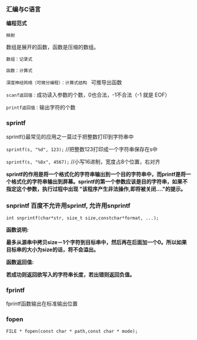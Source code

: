 ### 汇编与C语言



**编程范式**

`映射`

数组是展开的函数，函数是压缩的数组。

`数组：记录式`

`函数：计算式`



`深度神经网络（可微分编程）：计算式结构 `    可推导出函数



`scanf返回值：`成功读入参数的个数，0也合法，-1不合法（-1 就是 EOF）

`printf返回值：`输出字符的个数



### sprintf

sprintf()最常见的应用之一莫过于把整数打印到字符串中



`sprintf(s, "%d", 123);` //把整数123打印成一个字符串保存在s中

`sprintf(s, "%8x", 4567);` //小写16进制，宽度占8个位置，右对齐 



**sprintf的作用是将一个格式化的字符串输出到一个目的字符串中，而printf是将一个格式化的字符串输出到屏幕。sprintf的第一个参数应该是目的字符串，如果不指定这个参数，执行过程中出现 "该程序产生非法操作,即将被关闭...."的提示。**



### snprintf   百度不允许用sprintf, 允许用snprintf

`int snprintf(char*str, size_t size,constchar*format, ...);`

**函数说明:**

**最多从源串中拷贝size－1个字符到目标串中，然后再在后面加一个0。所以如果目标串的大小为size的话，将不会溢出。**

**函数返回值:**

**若成功则返回欲写入的字符串长度，若出错则返回负值。**



###  fprintf

fprintf函数输出在标准输出位置



###  fopen

`FILE * fopen(const char * path,const char * mode);` 

